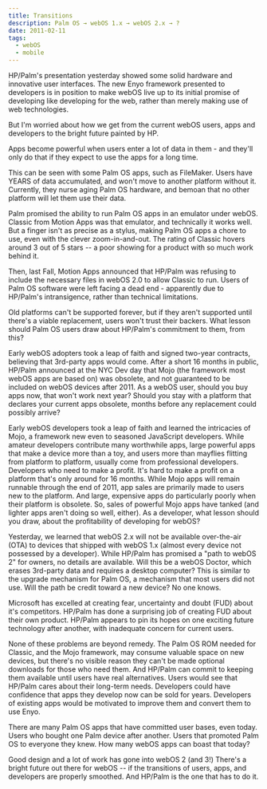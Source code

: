 ```yaml
---
title: Transitions
description: Palm OS → webOS 1.x → webOS 2.x → ?
date: 2011-02-11
tags:
  - webOS
  - mobile
---
```

HP/Palm's presentation yesterday showed some solid hardware and innovative user interfaces.  The new Enyo framework presented to developers is in position to make webOS live up to its initial promise of developing like developing for the web, rather than merely making use of web technologies.

But I'm worried about how we get from the current webOS users, apps and developers to the bright future painted by HP.

Apps become powerful when users enter a lot of data in them - and they'll only do that if they expect to use the apps for a long time.

This can be seen with some Palm OS apps, such as FileMaker.  Users have YEARS of data accumulated, and won't move to another platform without it.   Currently, they nurse aging Palm OS hardware, and bemoan that no other platform will let them use their data.

Palm promised the ability to run Palm OS apps in an emulator under webOS.  Classic from Motion Apps was that emulator, and technically it works well. But a finger isn't as precise as a stylus, making Palm OS apps a chore to use, even with the clever zoom-in-and-out.   The rating of Classic hovers around 3 out of 5 stars -- a poor showing for a product with so much work behind it.

Then, last Fall, Motion Apps announced that HP/Palm was refusing to include the necessary files in webOS 2.0 to allow Classic to run.  Users of Palm OS software were left facing a dead end - apparently due to HP/Palm's intransigence, rather than technical limitations.

Old platforms can't be supported forever, but if they aren't supported until there's a viable replacement, users won't trust their backers.   What lesson should Palm OS users draw about HP/Palm's commitment to them, from this?

Early webOS adopters took a leap of faith and signed two-year contracts, believing that 3rd-party apps would come. After a short 16 months in public, HP/Palm announced at the NYC Dev day that Mojo (the framework most webOS apps are based on) was obsolete, and not guaranteed to be included on webOS devices after 2011.  As a webOS user, should you buy apps now, that won't work next year?  Should you stay with a platform that declares your current apps obsolete, months before any replacement could possibly arrive?

Early webOS developers took a leap of faith and learned the intricacies of Mojo, a framework new even to seasoned JavaScript developers.  While amateur developers contribute many worthwhile apps, large powerful apps that make a device more than a toy, and users more than mayflies flitting from platform to platform, usually come from professional developers. Developers who need to make a profit.   It's hard to make a profit on a platform that's only around for 16 months.   While Mojo apps will remain runnable through the end of 2011, app sales are primarily made to users new to the platform.   And large, expensive apps do particularly poorly when their platform is obsolete.  So, sales of powerful Mojo apps have tanked (and lighter apps aren't doing so well, either).   As a developer, what lesson should you draw, about the profitability of developing for webOS?

Yesterday, we learned that webOS 2.x will not be available over-the-air (OTA) to devices that shipped with webOS 1.x (almost every device not possessed by a developer).  While HP/Palm has promised a "path to webOS 2" for owners, no details are available.  Will this be a webOS Doctor, which erases 3rd-party data and requires a desktop computer? This is similar to the upgrade mechanism for Palm OS, a mechanism that most users did not use.  Will the path be credit toward a new device?  No one knows.

Microsoft has excelled at creating fear, uncertainty and doubt (FUD) about it's competitors.  HP/Palm has done a surprising job of creating FUD about their own product.  HP/Palm appears to pin its hopes on one exciting future technology after another, with inadequate concern for current users.

None of these problems are beyond remedy.   The Palm OS ROM needed for Classic, and the Mojo framework, may consume valuable space on new devices, but there's no visible reason they can't be made optional downloads for those who need them. And HP/Palm can commit to keeping them available until users have real alternatives.  Users would see that HP/Palm cares about their long-term needs.  Developers could have confidence that apps they develop now can be sold for years.   Developers of existing apps would be motivated to improve them and convert them to use Enyo.

There are many Palm OS apps that have committed user bases, even today.  Users who bought one Palm device after another.  Users that promoted Palm OS to everyone they knew.  How many webOS apps can boast that today?

Good design and a lot of work has gone into webOS 2 (and 3!)  There's a bright future out there for webOS -- if the transitions of users, apps, and developers are properly smoothed.   And HP/Palm is the one that has to do it.


